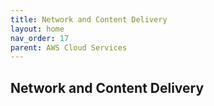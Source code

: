 ```yaml
---
title: Network and Content Delivery
layout: home
nav_order: 17
parent: AWS Cloud Services
---
```


##  Network and Content Delivery